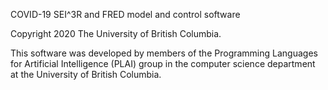 COVID-19 SEI^3R and FRED model and control software

Copyright 2020 The University of British Columbia.

This software was developed by members of the Programming Languages 
for Artificial Intelligence (PLAI) group in the computer 
science department at the University of British Columbia.
